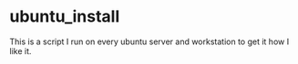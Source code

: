 # ubuntu_install
This is a script I run on every ubuntu server and workstation to get it how I like it.
